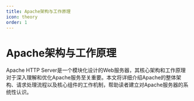 ```yaml
---
title: Apache架构与工作原理
icon: theory
order: 1
---
```


# Apache架构与工作原理

Apache HTTP Server是一个模块化设计的Web服务器，其核心架构和工作原理对于深入理解和优化Apache服务至关重要。本文将详细介绍Apache的整体架构、请求处理流程以及核心组件的工作机制，帮助读者建立对Apache服务器的系统性认识。
